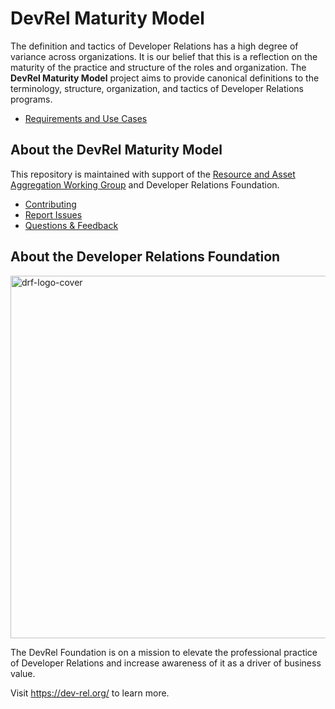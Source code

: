# DevRel Maturity Model

The definition and tactics of Developer Relations has a high degree of variance across organizations. It is our belief that this is a reflection on the maturity of the practice and structure of the roles and organization. The **DevRel Maturity Model** project aims to provide canonical definitions to the terminology, structure, organization, and tactics of Developer Relations programs.

* [Requirements and Use Cases](https://github.com/DevRel-Foundation/wg-resource-aggregation/discussions/115)

## About the DevRel Maturity Model

This repository is maintained with support of the [Resource and Asset Aggregation Working Group](https://github.com/DevRel-Foundation/wg-resource-aggregation) and Developer Relations Foundation.

* [Contributing]()
* [Report Issues](https://github.com/DevRel-Foundation/wg-resource-aggregation/issues)
* [Questions & Feedback](https://github.com/DevRel-Foundation/wg-resource-aggregation/discussions/categories/devrel-maturity-model)

## About the Developer Relations Foundation

<img width="580" alt="drf-logo-cover" src="https://dev-rel.org/images/brand/logo-dark-text.svg"/>

The DevRel Foundation is on a mission to elevate the professional practice of Developer Relations and increase awareness of it as a driver of business value. 

Visit https://dev-rel.org/ to learn more.